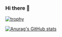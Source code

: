 ### Hi there 👋

<!--
**RandallFlagg/RandallFlagg** is a ✨ _special_ ✨ repository because its `README.md` (this file) appears on your GitHub profile.

Here are some ideas to get you started:

- 🔭 I’m currently working on ...
- 🌱 I’m currently learning ...
- 👯 I’m looking to collaborate on ...
- 🤔 I’m looking for help with ...
- 💬 Ask me about ...
- 📫 How to reach me: ...
- 😄 Pronouns: ...
- ⚡ Fun fact: ...
-->

[![trophy](https://github-profile-trophy.vercel.app/?username=RandallFlagg)](https://github.com/ryo-ma/github-profile-trophy)

[![Anurag's GitHub stats](https://github-readme-stats.vercel.app/api?username=RandallFlagg&show_icons=true&theme=radical&count_private=true)](https://github.com/anuraghazra/github-readme-stats)

<!-- ![Anurag's GitHub stats](https://github-readme-stats.vercel.app/api?username=RandallFlagg&hide=contribs,prs) -->

<!-- ![Anurag's GitHub stats](https://github-readme-stats.vercel.app/api?username=RandallFlagg&count_private=true) -->

<!-- ![Anurag's GitHub stats](https://github-readme-stats.vercel.app/api?username=RandallFlagg&show_icons=true&count_private=true) -->

<!-- [![Readme Card](https://github-readme-stats.vercel.app/api/pin/?username=RandallFlagg&repo=IdSharpCore)](https://github.com/anuraghazra/github-readme-stats) -->






